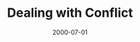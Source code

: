 ---
layout: message
category: message
series: "Doing Life Together"
title: "Dealing with Conflict"
date: 2000-07-01
message_id: 370
---
